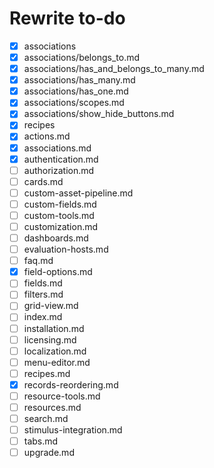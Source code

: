 # Rewrite to-do

 - [x] associations
 - [x] associations/belongs_to.md
 - [x] associations/has_and_belongs_to_many.md
 - [x] associations/has_many.md
 - [x] associations/has_one.md
 - [x] associations/scopes.md
 - [x] associations/show_hide_buttons.md
 - [x] recipes
 - [x] actions.md
 - [x] associations.md
 - [x] authentication.md
 - [ ] authorization.md
 - [ ] cards.md
 - [ ] custom-asset-pipeline.md
 - [ ] custom-fields.md
 - [ ] custom-tools.md
 - [ ] customization.md
 - [ ] dashboards.md
 - [ ] evaluation-hosts.md
 - [ ] faq.md
 - [x] field-options.md
 - [ ] fields.md
 - [ ] filters.md
 - [ ] grid-view.md
 - [ ] index.md
 - [ ] installation.md
 - [ ] licensing.md
 - [ ] localization.md
 - [ ] menu-editor.md
 - [ ] recipes.md
 - [x] records-reordering.md
 - [ ] resource-tools.md
 - [ ] resources.md
 - [ ] search.md
 - [ ] stimulus-integration.md
 - [ ] tabs.md
 - [ ] upgrade.md